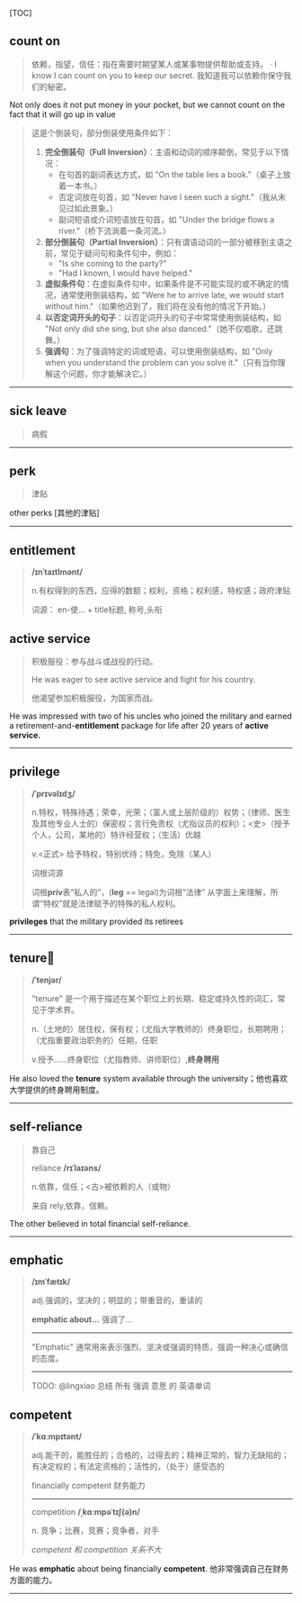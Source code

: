 [TOC]

## count on

> 依赖，指望，信任：指在需要时期望某人或某事物提供帮助或支持。
> · I know I can count on you to keep our secret.
> 我知道我可以依赖你保守我们的秘密。

Not only does it not put money in your pocket, but we cannot count on the fact that it will go up in value

> 这是个倒装句，部分倒装使用条件如下：
>
> 1. **完全倒装句（Full Inversion）**：主语和动词的顺序颠倒，常见于以下情况：
>    - 在句首的副词表达方式，如 "On the table lies a book."（桌子上放着一本书。）
>    - 否定词放在句首，如 "Never have I seen such a sight."（我从未见过如此景象。）
>    - 副词短语或介词短语放在句首，如 "Under the bridge flows a river."（桥下流淌着一条河流。）
> 2. **部分倒装句（Partial Inversion）**：只有谓语动词的一部分被移到主语之前，常见于疑问句和条件句中，例如：
>    - "Is she coming to the party?"
>    - "Had I known, I would have helped."
> 3. **虚拟条件句**：在虚拟条件句中，如果条件是不可能实现的或不确定的情况，通常使用倒装结构，如 "Were he to arrive late, we would start without him."（如果他迟到了，我们将在没有他的情况下开始。）
> 4. **以否定词开头的句子**：以否定词开头的句子中常常使用倒装结构，如 "Not only did she sing, but she also danced."（她不仅唱歌，还跳舞。）
> 5. **强调句**：为了强调特定的词或短语，可以使用倒装结构，如 "Only when you understand the problem can you solve it."（只有当你理解这个问题，你才能解决它。）

---

## sick leave

> 病假

---

## perk

> 津贴

other perks [其他的津贴]

---

## entitlement

> **/ɪnˈtaɪtlmənt/**
>
> n.有权得到的东西，应得的数额；权利，资格；权利感，特权感；政府津贴
>
> 词源： en-使… + title标题, 称号,头衔

## active service

> 积极服役：参与战斗或战役的行动。
>
> He was eager to see active service and fight for his country.
>
> 他渴望参加积极服役，为国家而战。

He was impressed with two of his uncles who joined the military and earned a retirement-and-**entitlement** package for life after 20 years of **active service.**

---

## privilege

> **/ˈprɪvəlɪdʒ/**
>
> n.特权，特殊待遇；荣幸，光荣；（富人或上层阶级的）权势；（律师、医生及其他专业人士的）保密权；言行免责权（尤指议员的权利）；<史>（授予个人，公司，某地的）特许经营权；（生活）优越
>
> v.<正式> 给予特权，特别优待；特免，免除（某人）
>
> 词根词源
>
> 词根**priv**表“私人的”，(**leg** == legal)为词根“法律” 从字面上来理解，所谓“特权”就是法律赋予的特殊的私人权利。

**privileges** that the military provided its retirees

---

## tenure🚩

> **/ˈtenjər/**
>
> "tenure" 是一个用于描述在某个职位上的长期、稳定或持久性的词汇，常见于学术界。
>
> n.（土地的）居住权，保有权；（尤指大学教师的）终身职位，长期聘用；（尤指重要政治职务的）任期，任职
>
> v.授予……终身职位（尤指教师、讲师职位）,**终身聘用**

He also loved the **tenure** system available through the university；他也喜欢大学提供的终身聘用制度。

---

## self-reliance

> 靠自己
>
> reliance **/rɪˈlaɪəns/**
>
> n.依靠，信任；<古>被依赖的人（或物）
>
> 来自 rely,依靠，信赖。

The other believed in total financial self-reliance.

---

## emphatic

> **/ɪmˈfætɪk/**
>
> adj.强调的，坚决的；明显的；带重音的，重读的
>
> **emphatic about…**  强调了...
>
> ---
>
> "Emphatic" 通常用来表示强烈、坚决或强调的特质，强调一种决心或确信的态度。
>
> ---
>
> TODO: @lingxiao 总结 所有 强调 意思 的 英语单词

## competent

> **/ˈkɑːmpɪtənt/**
>
> adj.能干的，能胜任的；合格的，过得去的；精神正常的，智力无缺陷的；有决定权的；有法定资格的；活性的，（处于）感受态的
>
> financially competent 财务能力
>
> ---
>
> competition  **/ˌkɑːmpəˈtɪʃ(ə)n/**  
>
> n. 竞争；比赛，竞赛；竞争者，对手
>
> *competent 和 competition  关系不大*

He was **emphatic** about being financially **competent**. 他非常强调自己在财务方面的能力。

---

